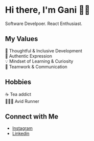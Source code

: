 # Hi there, I'm Gani 👋🏻
Software Develpoer.
React Enthusiast.


## My Values
🧠 Thoughtful & Inclusive Development <br/>
🖤 Authentic Expression <br/>
💡 Mindset of Learning & Curiosity <br/>
🙌 Teamwork & Communication

## Hobbies
☕️ Tea addict <br/>
🏃🏼‍♀️ Avid Runner </br>

## Connect with Me
- [Instagram](https://www.instagram.com/ganimuhammed/?hl=en) <br/>
- [Linkedin](https://www.linkedin.com/in/muhammad-gani-p-p-6882629b?lipi=urn%3Ali%3Apage%3Ad_flagship3_profile_view_base_contact_details%3BuoG5kvHLQrmOwIZS5vKNmQ%3D%3D) <br/>
